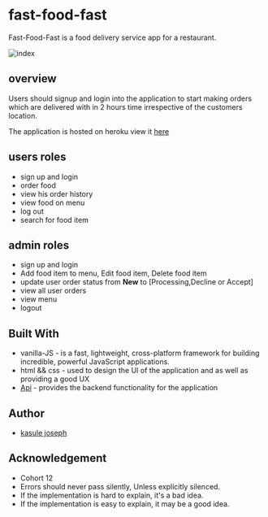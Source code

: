 # fast-food-fast
Fast-Food-Fast is a food delivery service app for a restaurant.

![index](https://user-images.githubusercontent.com/32167860/47131534-d9c8ff80-d2a7-11e8-892d-63a98633c885.png)

## overview 
Users should signup and login into the application to start making orders which are delivered
with in 2 hours time irrespective of the customers location.

The application is hosted on heroku view it [here](https://fast-food-fast-fontend-ch4.herokuapp.com)
## users roles
- sign up and login
- order food
- view his order history
- view food on menu
- log out
- search for food item
## admin roles
- sign up  and login
- Add food item to menu, Edit food item, Delete food item
- update user order status from **New** to [Processing,Decline or Accept]
- view all user orders
- view menu
- logout
## Built With
- vanilla-JS - is a fast, lightweight, cross-platform framework
for building incredible, powerful JavaScript applications.
- html && css - used to design the UI of the application and as well as providing a good UX
- [Api](https://github.com/Kasulejoseph/fast-food-fast-db) - provides the backend functionality for the application
## Author
- [kasule joseph](https://www.linkedin.com/in/joseph-kasule-797099118/)
## Acknowledgement
- Cohort 12
- Errors should never pass silently, Unless explicitly silenced.
- If the implementation is hard to explain, it's a bad idea.
- If the implementation is easy to explain, it may be a good idea.
